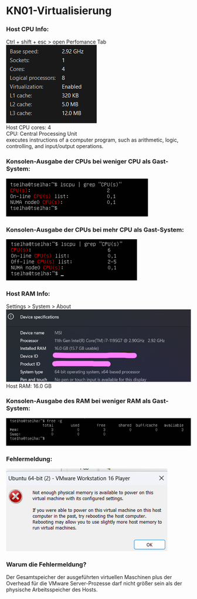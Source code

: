 # KN01-Virtualisierung

### Host CPU Info:
Ctrl + shift + esc > open Perfomance Tab <br>
![alt text for screen readers](5-Gast-system_CPU-Info.png) <br>
Host CPU cores: 4 <br>
CPU: Central Processing Unit <br>
executes instructions of a computer program, such as arithmetic, logic, controlling, and input/output operations. 

### Konsolen-Ausgabe der CPUs bei weniger CPU als Gast-System:
![alt text for screen readers](1-weniger_CPU.png)

### Konsolen-Ausgabe der CPUs bei mehr CPU als Gast-System:
![alt text for screen readers](2-mehr_CPU.png)

### Host RAM Info:
Settings > System > About <br>
![alt text for screen readers](6-Gast-system_RAM-Info.png) <br>
Host RAM: 16.0 GB

### Konsolen-Ausgabe des RAM bei weniger RAM als Gast-System:
![alt text for screen readers](3-weniger_RAM.png)

### Fehlermeldung:
![alt text for screen readers](4-error_message.png)


### Warum die Fehlermeldung?

Der Gesamtspeicher der ausgeführten virtuellen Maschinen plus der Overhead für die VMware Server-Prozesse darf nicht größer sein als der physische Arbeitsspeicher des Hosts.
